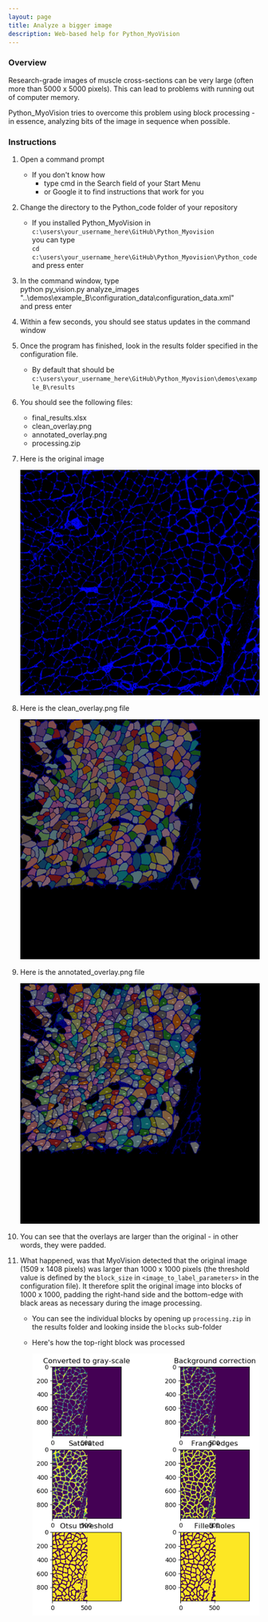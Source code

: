 ```yaml
---
layout: page
title: Analyze a bigger image
description: Web-based help for Python_MyoVision
---
```


### Overview

Research-grade images of muscle cross-sections can be very large (often more than 5000 x 5000 pixels). This can lead to problems with running out of computer memory.

Python_MyoVision tries to overcome this problem using block processing - in essence, analyzing bits of the image in sequence when possible.

### Instructions

1. Open a command prompt
   + If you don't know how
     + type cmd in the Search field of your Start Menu
     + or Google it to find instructions that work for you

1. Change the directory to the Python_code folder of your repository
   + If you installed Python_MyoVision in `c:\users\your_username_here\GitHub\Python_Myovision`  
you can type  
`cd c:\users\your_username_here\GitHub\Python_Myovision\Python_code`  
and press enter

1. In the command window, type  
python py_vision.py analyze_images "..\demos\example_B\configuration_data\configuration_data.xml"  
and press enter

1. Within a few seconds, you should see status updates in the command window

1. Once the program has finished, look in the results folder specified in the configuration file.
   + By default that should be  
`c:\users\your_username_here\GitHub\Python_Myovision\demos\example_B\results`  

1. You should see the following files:
   + final_results.xlsx
   + clean_overlay.png
   + annotated_overlay.png
   + processing.zip

1. Here is the original image
    
    ![raw_image.png](raw_image.png)
    
1. Here is the clean_overlay.png file  
    
    ![clean_overlay.png](clean_overlay.png)
    
1. Here is the annotated_overlay.png file
    
    ![annotated_overlay.png](annotated_overlay.png)
    
1. You can see that the overlays are larger than the original - in other words, they were padded.

1. What happened, was that MyoVision detected that the original image (1509 x 1408 pixels) was larger than 1000 x 1000 pixels (the threshold value is defined by the `block_size` in `<image_to_label_parameters>` in the configuration file). It therefore split the original image into blocks of 1000 x 1000, padding the right-hand side and the bottom-edge with black areas as necessary during the image processing.
   + You can see the individual blocks by opening up `processing.zip` in the results folder and looking inside the `blocks` sub-folder
   + Here's how the top-right block was processed
   
     ![block_2.png](block_2.png)
     
